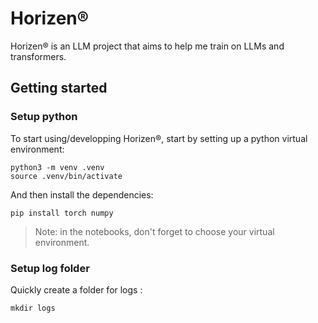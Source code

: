 # Horizen®
Horizen® is an LLM project that aims to help me train on LLMs and transformers.


## Getting started

### Setup python
To start using/developping Horizen®, start by setting up a python virtual environment:
```shell
python3 -m venv .venv
source .venv/bin/activate
```

And then install the dependencies:

```shell
pip install torch numpy
```

> Note: in the notebooks, don't forget to choose your virtual environment.

### Setup log folder
Quickly create a folder for logs : 
```shell
mkdir logs
```
